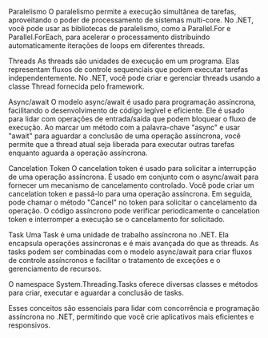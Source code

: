 Paralelismo
O paralelismo permite a execução simultânea de tarefas, aproveitando o poder de processamento de sistemas multi-core. No .NET, você pode usar as bibliotecas de paralelismo, como a Parallel.For e Parallel.ForEach, para acelerar o processamento distribuindo automaticamente iterações de loops em diferentes threads.

Threads
As threads são unidades de execução em um programa. Elas representam fluxos de controle sequenciais que podem executar tarefas independentemente. No .NET, você pode criar e gerenciar threads usando a classe Thread fornecida pelo framework.

Async/await
O modelo async/await é usado para programação assíncrona, facilitando o desenvolvimento de código legível e eficiente. Ele é usado para lidar com operações de entrada/saída que podem bloquear o fluxo de execução. Ao marcar um método com a palavra-chave "async" e usar "await" para aguardar a conclusão de uma operação assíncrona, você permite que a thread atual seja liberada para executar outras tarefas enquanto aguarda a operação assíncrona.

Cancelation Token
O cancelation token é usado para solicitar a interrupção de uma operação assíncrona. É usado em conjunto com o async/await para fornecer um mecanismo de cancelamento controlado. Você pode criar um cancelation token e passá-lo para uma operação assíncrona. Em seguida, pode chamar o método "Cancel" no token para solicitar o cancelamento da operação. O código assíncrono pode verificar periodicamente o cancelation token e interromper a execução se o cancelamento for solicitado.

Task
Uma Task é uma unidade de trabalho assíncrona no .NET. Ela encapsula operações assíncronas e é mais avançada do que as threads. As tasks podem ser combinadas com o modelo async/await para criar fluxos de controle assíncronos e facilitar o tratamento de exceções e o gerenciamento de recursos.

O namespace System.Threading.Tasks oferece diversas classes e métodos para criar, executar e aguardar a conclusão de tasks.

Esses conceitos são essenciais para lidar com concorrência e programação assíncrona no .NET, permitindo que você crie aplicativos mais eficientes e responsivos.
